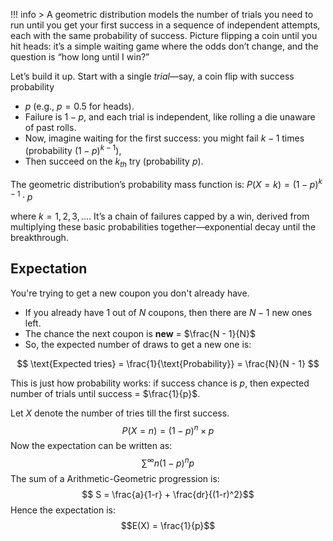 !!! info
    > A geometric distribution models the number of trials you need to run until you get your first success in a sequence of independent attempts, each with the same probability of success. Picture flipping a coin until you hit heads: it’s a simple waiting game where the odds don’t change, and the question is “how long until I win?”


Let’s build it up. Start with a single *trial*—say, a coin flip with success probability
- $p$ (e.g., $p = 0.5$ for heads). 
- Failure is $1 - p$, and each trial is independent, like rolling a die unaware of past rolls. 
- Now, imagine waiting for the first success: you might fail $k-1$ times (probability $(1-p)^{k-1}$), 
- Then succeed on the $k_{th}$ try (probability $p$). 

The geometric distribution’s probability mass function is:
$P(X = k) = (1-p)^{k-1} \cdot p$

where $k = 1, 2, 3, \ldots$. It’s a chain of failures capped by a win, derived from multiplying these basic probabilities together—exponential decay until the breakthrough.

## Expectation

You're trying to get a new coupon you don't already have.

* If you already have 1 out of $N$ coupons, then there are $N - 1$ new ones left.
* The chance the next coupon is **new** = $\frac{N - 1}{N}$
* So, the expected number of draws to get a new one is:

$$
\text{Expected tries} = \frac{1}{\text{Probability}} = \frac{N}{N - 1}
$$

This is just how probability works: if success chance is $p$, then expected number of trials until success = $\frac{1}{p}$.

Let $X$ denote the number of tries till the first success.
$$P(X=n) = (1-p)^n \times p$$
Now the expectation can be written as:
$$\sum^\infty n (1-p)^n p $$
The sum of a Arithmetic-Geometric progression is:
$$ S = \frac{a}{1-r} + \frac{dr}{(1-r)^2}$$
Hence the expectation is:
$$E(X) = \frac{1}{p}$$ 

